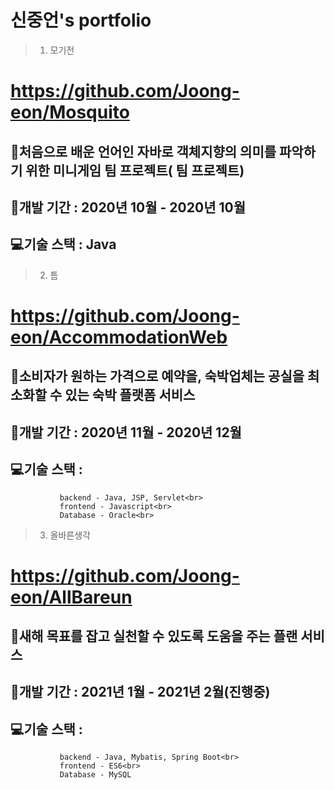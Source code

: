 # 신중언's portfolio

>1. 모기전
# https://github.com/Joong-eon/Mosquito
  ## 📑처음으로 배운 언어인 자바로 객체지향의 의미를 파악하기 위한 미니게임 팀 프로젝트( 팀 프로젝트)<br>
  ## 📅개발 기간 : 2020년 10월 - 2020년 10월<br>
  ## 💻기술 스택 : Java

>2. 틈
# https://github.com/Joong-eon/AccommodationWeb
  ## 📑소비자가 원하는 가격으로 예약을, 숙박업체는 공실을 최소화할 수 있는 숙박 플랫폼 서비스<br>
  ## 📅개발 기간 : 2020년 11월 - 2020년 12월<br>
  ## 💻기술 스택 : <br>
               backend - Java, JSP, Servlet<br>
               frontend - Javascript<br>
               Database - Oracle<br>

>3. 올바른생각
# https://github.com/Joong-eon/AllBareun
  ## 📑새해 목표를 잡고 실천할 수 있도록 도움을 주는 플랜 서비스<br>
  ## 📅개발 기간 : 2021년 1월 - 2021년 2월(진행중)<br>
  ## 💻기술 스택 : <br>
               backend - Java, Mybatis, Spring Boot<br>
               frontend - ES6<br>
               Database - MySQL

